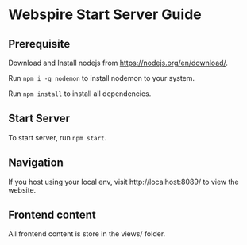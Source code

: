 # Webspire Start Server Guide

## Prerequisite
Download and Install nodejs from https://nodejs.org/en/download/.

Run `npm i -g nodemon` to install nodemon to your system.

Run `npm install` to install all dependencies.

## Start Server
To start server, run `npm start`.

## Navigation
If you host using your local env, visit http://localhost:8089/ to view the website.

## Frontend content
All frontend content is store in the views/ folder.